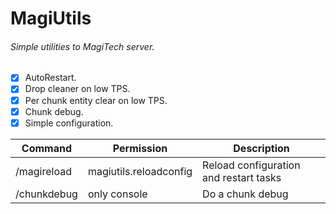 # MagiUtils
###### Simple utilities to MagiTech server.

- [x] AutoRestart.
- [x] Drop cleaner on low TPS.
- [x] Per chunk entity clear on low TPS.
- [x] Chunk debug.
- [x] Simple configuration.

| Command | Permission | Description |
| --- | --- | --- |
| /magireload | magiutils.reloadconfig | Reload configuration and restart tasks |
| /chunkdebug | only console | Do a chunk debug |